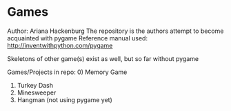 # Games

Author: Ariana Hackenburg
The repository is the authors attempt to become acquainted with pygame
Reference manual used:
http://inventwithpython.com/pygame

Skeletons of other game(s) exist as well, but so far without pygame

Games/Projects in repo:
0) Memory Game 
1) Turkey Dash
2) Minesweeper
3) Hangman (not using pygame yet) 

